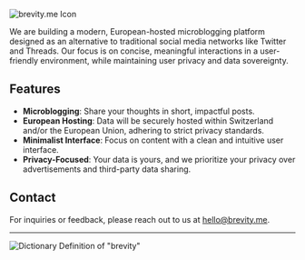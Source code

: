 ![brevity.me Icon](https://github.com/user-attachments/assets/ee6a6e30-c0d7-4b1d-881f-df21a1c49412)

We are building a modern, European-hosted microblogging platform designed as an alternative to traditional social media networks like Twitter and Threads. Our focus is on concise, meaningful interactions in a user-friendly environment, while maintaining user privacy and data sovereignty.

## Features

- **Microblogging**: Share your thoughts in short, impactful posts.
- **European Hosting**: Data will be securely hosted within Switzerland and/or the European Union, adhering to strict privacy standards.
- **Minimalist Interface**: Focus on content with a clean and intuitive user interface.
- **Privacy-Focused**: Your data is yours, and we prioritize your privacy over advertisements and third-party data sharing.

## Contact

For inquiries or feedback, please reach out to us at [hello@brevity.me](mailto:hello@brevity.me).

---

![Dictionary Definition of "brevity"](https://github.com/user-attachments/assets/3c476904-5f26-4d1d-9779-973c8f70c303)
